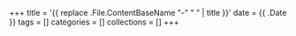 +++
title = '{{ replace .File.ContentBaseName "-" " " | title }}'
date = {{ .Date }}
tags = []
categories = []
collections = []
+++
